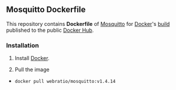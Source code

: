 ## Mosquitto Dockerfile

This repository contains **Dockerfile** of [Mosquitto](https://mosquitto.org/) for [Docker](https://www.docker.com/)'s [build](https://registry.hub.docker.com/u/webratio/mosquitto/) published to the public [Docker Hub](https://hub.docker.com/).

### Installation

1. Install [Docker](https://www.docker.com/).

2. Pull the image 
  * `docker pull webratio/mosquitto:v1.4.14`
